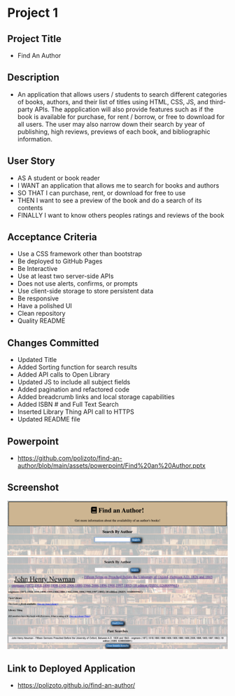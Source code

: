 #  Project 1

## Project Title
- Find An Author

## Description
- An application that allows users / students to search different categories of books, authors, and their list of titles using HTML, CSS, JS, and third-party APIs. The appplication will also provide features such as if the book is available for purchase, for rent / borrow, or free to download for all users. The user may also narrow down their search by year of publishing, high reviews, previews of each book, and bibliographic information.

## User Story
- AS A student or book reader
- I WANT an application that allows me to search for books and authors
- SO THAT I can purchase, rent, or download for free to use
- THEN I want to see a preview of the book and do a search of its contents
- FINALLY I want to know others peoples ratings and reviews of the book

## Acceptance Criteria
- Use a CSS framework other than bootstrap
- Be deployed to GitHub Pages
- Be Interactive
- Use at least two server-side APIs
- Does not use alerts, confirms, or prompts
- Use client-side storage to store persistent data
- Be responsive
- Have a polished UI
- Clean repository
- Quality README

## Changes Committed
- Updated Title
- Added Sorting function for search results
- Added API calls to Open Library
- Updated JS to include all subject fields
- Added pagination and refactored code
- Added breadcrumb links and local storage capabilities
- Added ISBN # and Full Text Search
- Inserted Library Thing API call to HTTPS
- Updated README file

## Powerpoint
- https://github.com/polizoto/find-an-author/blob/main/assets/powerpoint/Find%20an%20Author.pptx

## Screenshot
![screenshot](https://github.com/polizoto/find-an-author/blob/main/assets/photos/Screen%20Shot%202022-01-04%20at%207.57.22%20PM.png)
![screenshot](https://github.com/polizoto/find-an-author/blob/main/assets/photos/Screen%20Shot%202022-01-04%20at%208.55.47%20PM.png)

## Link to Deployed Application
- https://polizoto.github.io/find-an-author/
